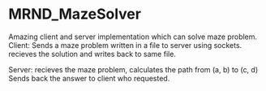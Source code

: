 # MRND_MazeSolver
Amazing client and server implementation which can solve maze problem.
Client: 
  Sends a maze problem written in a file to server using sockets.
  recieves the solution and writes back to same file.

Server:
  recieves the maze problem, calculates the path from (a, b) to (c, d)
  Sends back the answer to client who requested.

